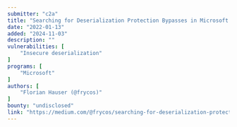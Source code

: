 ```yaml
---
submitter: "c2a"
title: "Searching for Deserialization Protection Bypasses in Microsoft Exchange (CVE-2022–21969)"
date: "2022-01-13"
added: "2024-11-03"
description: ""
vulnerabilities: [
    "Insecure deserialization"
]
programs: [
    "Microsoft"
]
authors: [
    "Florian Hauser (@frycos)"
]
bounty: "undisclosed"
link: "https://medium.com/@frycos/searching-for-deserialization-protection-bypasses-in-microsoft-exchange-cve-2022-21969-bfa38f63a62d"
---
```




